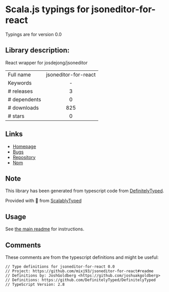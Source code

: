 
# Scala.js typings for jsoneditor-for-react

Typings are for version 0.0

## Library description:
React wrapper for josdejong/jsoneditor

|                    |                 |
| ------------------ | :-------------: |
| Full name          | jsoneditor-for-react |
| Keywords           | - |
| # releases         | 3 |
| # dependents       | 0 |
| # downloads        | 825 |
| # stars            | 0 |

## Links
- [Homepage](https://github.com/mixj93/jsoneditor-for-react#readme)
- [Bugs](https://github.com/mixj93/jsoneditor-for-react/issues)
- [Repository](https://github.com/mixj93/jsoneditor-for-react)
- [Npm](https://www.npmjs.com/package/jsoneditor-for-react)
    


## Note
This library has been generated from typescript code from [DefinitelyTyped](https://definitelytyped.org).

Provided with :purple_heart: from [ScalablyTyped](https://github.com/oyvindberg/ScalablyTyped)

## Usage
See [the main readme](../../readme.md) for instructions.

## Comments

These comments are from the typescript definitions and might be useful:
```
// Type definitions for jsoneditor-for-react 0.0
// Project: https://github.com/mixj93/jsoneditor-for-react#readme
// Definitions by: JoshGoldberg <https://github.com/joshuakgoldberg>
// Definitions: https://github.com/DefinitelyTyped/DefinitelyTyped
// TypeScript Version: 2.8

```

